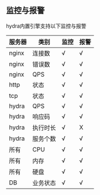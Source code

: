## 监控与报警

hydra内置引擎支持以下监控与报警

|服务器|类别|监控|报警|
|----|----|----|----|
|nginx|连接数|√|√|
|nginx|错误数|√|√|
|nginx|QPS|√|√|
|http|状态|√|√|
|tcp|状态|√|√|
|hydra|QPS|√|√|
|hydra|响应码|√|√|
|hydra|执行时长|√|X|
|hydra|服务个数|√|√|
|所有|CPU|√|√|
|所有|内存|√|√|
|所有|硬盘|√|√|
|DB|业务状态|√|√|
